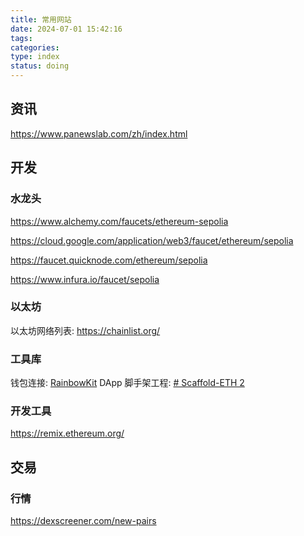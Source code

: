 ```yaml
---
title: 常用网站
date: 2024-07-01 15:42:16
tags: 
categories: 
type: index
status: doing
---
```


## 资讯
https://www.panewslab.com/zh/index.html

## 开发

### 水龙头
https://www.alchemy.com/faucets/ethereum-sepolia

https://cloud.google.com/application/web3/faucet/ethereum/sepolia

https://faucet.quicknode.com/ethereum/sepolia

https://www.infura.io/faucet/sepolia

### 以太坊
以太坊网络列表:  https://chainlist.org/

### 工具库
钱包连接: [RainbowKit](https://www.rainbowkit.com/zh-CN/docs/introduction)
DApp 脚手架工程: [# Scaffold-ETH 2](https://docs.scaffoldeth.io/)

### 开发工具
https://remix.ethereum.org/

## 交易
### 行情
https://dexscreener.com/new-pairs